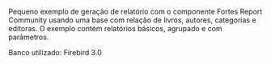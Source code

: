 Pequeno exemplo de geração de relatório com o componente Fortes Report Community usando uma base com relação de livros, autores, categorias e editoras. O exemplo contém relatórios básicos, agrupado e com parâmetros.

Banco utilizado: Firebird 3.0

